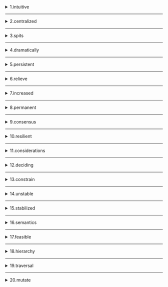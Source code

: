 <details>
<summary>1.intuitive</summary>


```
adj. 直觉的；凭直觉获知的 
```
</details>

---

<details>
<summary>2.centralized</summary>


```
adj. 集中的；中央集权的  
```
</details>

---

<details>
<summary>3.spits</summary>


```
智能交通系统战略平台 ; 繁忙时间 ; 尖角
```
</details>

---

<details>
<summary>4.dramatically</summary>


```
adv. 显著地，剧烈地；戏剧地；引人注目地 
```
</details>

---

<details>
<summary>5.persistent</summary>


```
adj. 执着的，坚持不懈的
```
</details>

---

<details>
<summary>6.relieve</summary>


```
vt. 解除，减轻；
```
</details>

---

<details>
<summary>7.increased</summary>


```
adj. 增强的
```
</details>

---

<details>
<summary>8.permanent</summary>


```
adj. 永久的，永恒的；不变的 

```
</details>

---

<details>
<summary>9.consensus</summary>


```
n. 一致看法，共识 

```
</details>

---

<details>
<summary>10.resilient</summary>


```
adj. 弹回的，有弹力的；
```
</details>

---

<details>
<summary>11.considerations</summary>


```
n. 考虑；注意事项

```
</details>

---

<details>
<summary>12.deciding</summary>


```
v. 决定；裁决

```
</details>

---

<details>
<summary>13.constrain</summary>


```
v. 限制，约束
```
</details>

---

<details>
<summary>14.unstable</summary>


```
adj. 不稳定的；
```
</details>

---

<details>
<summary>15.stabilized</summary>


```
adj. 稳定的；减摇的 

```
</details>

---

<details>
<summary>16.semantics</summary>


```
n. [语] 语义学；语义论 

```
</details>

---

<details>
<summary>17.feasible</summary>

```
adj. 可行的，办得到的；

```
</details>

---

<details>
<summary>18.hierarchy</summary>


```
n. 等级制度；统治集团；

```
</details>

---

<details>
<summary>19.traversal</summary>


```
n. [计] 遍历；横越；

```
</details>

---

<details>
<summary>20.mutate</summary>


```
vi. 变化，产生突变

```
</details>

